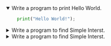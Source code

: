 <details open>
<summary>Write a program to print Hello World.</summary>
<p>

```python
    print("Hello World!");
```

</p>
</details>

<details>
<summary open>Write a program to find Simple Interst.</summary>
<p>

```python
def calculate_simple_interest(principal, rate, time):
    simple_interest = (principal * rate * time) / 100
    return simple_interest

p = float(input("Enter the Principal amount: "))
r = float(input("Enter the Rate of interest (%): "))
t = float(input("Enter the Time (in years): "))

si = calculate_simple_interest(p, r, t)

print(f"Simple Interest = {si}")

```

</p>
</details> 

<details>
<summary open>Write a program to find Simple Interst.</summary>
<p>

```python
def calculate_compound_interest(principal, rate, time):
    amount = principal * (1 + rate / 100) ** time
    compound_interest = amount - principal
    return compound_interest

# Taking user input
p = float(input("Enter the Principal amount: "))
r = float(input("Enter the Rate of interest (%): "))
t = float(input("Enter the Time (in years): "))

# Calculating compound interest
ci = calculate_compound_interest(p, r, t)

# Display result
print(f"Compound Interest = {ci:.2f}")

```
</p>
</details> 

